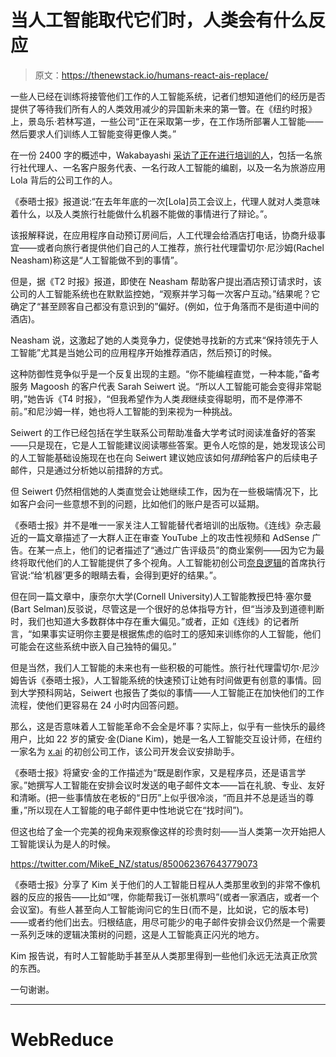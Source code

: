 # 当人工智能取代它们时，人类会有什么反应

> 原文：<https://thenewstack.io/humans-react-ais-replace/>

一些人已经在训练将接管他们工作的人工智能系统，记者们想知道他们的经历是否提供了等待我们所有人的人类效用减少的异国新未来的第一瞥。在《纽约时报》上，景岛乐·若林写道，一些公司“正在采取第一步，在工作场所部署人工智能——然后要求人们训练人工智能变得更像人类。”

在一份 2400 字的概述中，Wakabayashi [采访了正在进行培训的人](https://www.nytimes.com/2017/04/28/technology/meet-the-people-who-train-the-robots-to-do-their-own-jobs.html?_r=2)，包括一名旅行社代理人、一名客户服务代表、一名行政人工智能的编剧，以及一名为旅游应用 Lola 背后的公司工作的人。

《泰晤士报》报道说:“在去年年底的一次[Lola]员工会议上，代理人就对人类意味着什么，以及人类旅行社能做什么机器不能做的事情进行了辩论。”。

该报解释说，在应用程序自动预订房间后，人工代理会给酒店打电话，协商升级事宜——或者向旅行者提供他们自己的人工推荐，旅行社代理雷切尔·尼沙姆(Rachel Neasham)称这是“人工智能做不到的事情”。

但是，据《T2 时报》报道，即使在 Neasham 帮助客户提出酒店预订请求时，该公司的人工智能系统也在默默监控她，“观察并学习每一次客户互动。”结果呢？它确定了“甚至顾客自己都没有意识到的”偏好。(例如，位于角落而不是街道中间的酒店)。

Neasham 说，这激起了她的人类竞争力，促使她寻找新的方式来“保持领先于人工智能”尤其是当她公司的应用程序开始推荐酒店，然后预订的时候。

这种防御性竞争似乎是一个反复出现的主题。“你不能编程直觉，一种本能，”备考服务 Magoosh 的客户代表 Sarah Seiwert 说。“所以人工智能可能会变得非常聪明，”她告诉《T4 时报》，“但我希望作为人类*我*继续变得聪明，而不是停滞不前。”和尼沙姆一样，她也将人工智能的到来视为一种挑战。

Seiwert 的工作已经包括在学生联系公司帮助准备大学考试时阅读准备好的答案——只是现在，它是人工智能建议阅读哪些答案。更令人吃惊的是，她发现该公司的人工智能基础设施现在也在向 Seiwert 建议她应该如何*措辞*给客户的后续电子邮件，只是通过分析她以前措辞的方式。

但 Seiwert 仍然相信她的人类直觉会让她继续工作，因为在一些极端情况下，比如客户会问一些意想不到的问题，比如他们的账户是否可以延期。

《泰晤士报》并不是唯一一家关注人工智能替代者培训的出版物。《连线》杂志最近的一篇文章描述了一大群人正在审查 YouTube 上的攻击性视频和 AdSense 广告。在某一点上，他们的记者描述了“通过广告评级员”的商业案例——因为它为最终将取代他们的人工智能提供了多个视角。人工智能初创公司[奈良逻辑](https://naralogics.com/)的首席执行官说:“给‘机器’更多的眼睛去看，会得到更好的结果。”。

但在同一篇文章中，康奈尔大学(Cornell University)人工智能教授巴特·塞尔曼(Bart Selman)反驳说，尽管这是一个很好的总体指导方针，但“当涉及到道德判断时，我们也知道大多数群体中存在重大偏见。”或者，正如《连线》的记者所言，“如果事实证明你主要是根据焦虑的临时工的感知来训练你的人工智能，他们可能会在这些系统中嵌入自己独特的偏见。”

但是当然，我们人工智能的未来也有一些积极的可能性。旅行社代理雷切尔·尼沙姆告诉《泰晤士报》，人工智能系统的快速预订让她有时间做更有创意的事情。回到大学预科网站，Seiwert 也报告了类似的事情——人工智能正在加快他们的工作流程，使他们更容易在 24 小时内回答问题。

那么，这是否意味着人工智能革命不会全是坏事？实际上，似乎有一些快乐的最终用户，比如 22 岁的黛安·金(Diane Kim)，她是一名人工智能交互设计师，在纽约一家名为 [x.ai](https://x.ai/) 的初创公司工作，该公司开发会议安排助手。

《泰晤士报》将黛安·金的工作描述为“既是剧作家，又是程序员，还是语言学家。”她撰写人工智能在安排会议时发送的电子邮件文本——旨在礼貌、专业、友好和清晰。(把一些事情放在老板的“日历”上似乎很冷淡，“而且并不总是适当的尊重，”所以现在人工智能的电子邮件更中性地说它在“找时间”)。

但这也给了金一个完美的视角来观察像这样的珍贵时刻——当人类第一次开始把人工智能误认为是人的时候。

https://twitter.com/MikeE_NZ/status/850062367643779073

《泰晤士报》分享了 Kim 关于他们的人工智能日程从人类那里收到的非常不像机器的反应的报告——比如“嘿，你能帮我订一张机票吗”(或者一家酒店，或者一个会议室)。有些人甚至向人工智能询问它的生日(而不是，比如说，它的版本号)——或者约他们出去。归根结底，用尽可能少的电子邮件安排会议仍然是一个需要一系列乏味的逻辑决策树的问题，这是人工智能真正闪光的地方。

Kim 报告说，有时人工智能助手甚至从人类那里得到一些他们永远无法真正欣赏的东西。

一句谢谢。

* * *

# WebReduce

<svg xmlns:xlink="http://www.w3.org/1999/xlink" viewBox="0 0 68 31" version="1.1"><title>Group</title> <desc>Created with Sketch.</desc></svg>